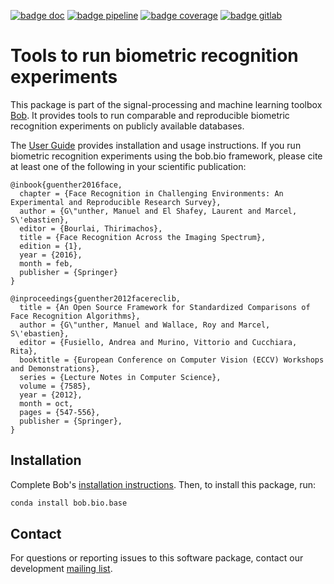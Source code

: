 [![badge doc](https://img.shields.io/badge/docs-v8.1.0-orange.svg)](https://www.idiap.ch/software/bob/docs/bob/bob.bio.base/v8.1.0/sphinx/index.html)
[![badge pipeline](https://gitlab.idiap.ch/bob/bob.bio.base/badges/v8.1.0/pipeline.svg)](https://gitlab.idiap.ch/bob/bob.bio.base/commits/v8.1.0)
[![badge coverage](https://gitlab.idiap.ch/bob/bob.bio.base/badges/v8.1.0/coverage.svg)](https://www.idiap.ch/software/bob/docs/bob/bob.bio.base/v8.1.0/coverage)
[![badge gitlab](https://img.shields.io/badge/gitlab-project-0000c0.svg)](https://gitlab.idiap.ch/bob/bob.bio.base)

# Tools to run biometric recognition experiments

This package is part of the signal-processing and machine learning toolbox
[Bob](https://www.idiap.ch/software/bob). It provides tools to run comparable
and reproducible biometric recognition experiments on publicly available
databases.

The [User Guide](https://www.idiap.ch/software/bob/docs/bob/bob.bio.base/master/sphinx/index.html)
provides installation and usage instructions.
If you run biometric recognition experiments using the bob.bio framework,
please cite at least one of the following in your scientific publication:

``` bibtext
@inbook{guenther2016face,
  chapter = {Face Recognition in Challenging Environments: An Experimental and Reproducible Research Survey},
  author = {G\"unther, Manuel and El Shafey, Laurent and Marcel, S\'ebastien},
  editor = {Bourlai, Thirimachos},
  title = {Face Recognition Across the Imaging Spectrum},
  edition = {1},
  year = {2016},
  month = feb,
  publisher = {Springer}
}

@inproceedings{guenther2012facereclib,
  title = {An Open Source Framework for Standardized Comparisons of Face Recognition Algorithms},
  author = {G\"unther, Manuel and Wallace, Roy and Marcel, S\'ebastien},
  editor = {Fusiello, Andrea and Murino, Vittorio and Cucchiara, Rita},
  booktitle = {European Conference on Computer Vision (ECCV) Workshops and Demonstrations},
  series = {Lecture Notes in Computer Science},
  volume = {7585},
  year = {2012},
  month = oct,
  pages = {547-556},
  publisher = {Springer},
}
```

## Installation

Complete Bob's
[installation instructions](https://www.idiap.ch/software/bob/install). Then, to
install this package, run:

``` sh
conda install bob.bio.base
```

## Contact

For questions or reporting issues to this software package, contact our
development [mailing list](https://www.idiap.ch/software/bob/discuss).
